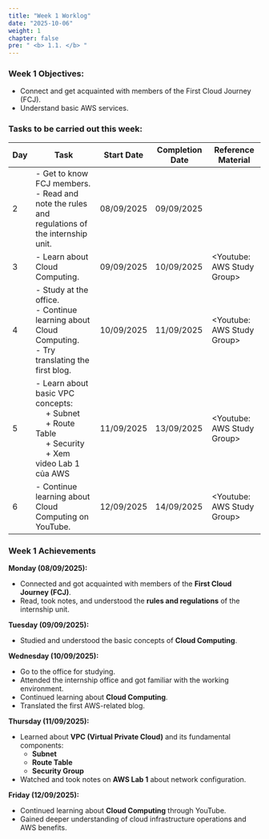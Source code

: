 ```yaml
---
title: "Week 1 Worklog"
date: "2025-10-06"
weight: 1
chapter: false
pre: " <b> 1.1. </b> "
---
```


### Week 1 Objectives:

* Connect and get acquainted with members of the First Cloud Journey (FCJ).
* Understand basic AWS services.

### Tasks to be carried out this week:
| Day | Task                                                                                                                                      | Start Date | Completion Date | Reference Material          |
| --- |-------------------------------------------------------------------------------------------------------------------------------------------|------------|-----------------|-----------------------------|
| 2   | - Get to know FCJ members. <br> - Read and note the rules and regulations of the internship unit.                                         | 08/09/2025 | 09/09/2025      |
| 3   | - Learn about Cloud Computing.                                                                                                            | 09/09/2025 | 10/09/2025      | <Youtube: AWS Study Group>  |
| 4   | - Study at the office. <br> - Continue learning about Cloud Computing. <br> - Try translating the first blog.                             | 10/09/2025 | 11/09/2025      | <Youtube: AWS Study Group>  |
| 5   | - Learn about basic VPC concepts: <br>&emsp; + Subnet <br>&emsp; + Route Table <br>&emsp; + Security <br>&emsp; + Xem video Lab 1 của AWS | 11/09/2025 | 13/09/2025      | <Youtube: AWS Study Group>  |
| 6   | - Continue learning about Cloud Computing on YouTube.                                                                                     | 12/09/2025 | 14/09/2025      | <Youtube: AWS Study Group>  |

### Week 1 Achievements

**Monday (08/09/2025):**
- Connected and got acquainted with members of the **First Cloud Journey (FCJ)**.
- Read, took notes, and understood the **rules and regulations** of the internship unit.

**Tuesday (09/09/2025):**
- Studied and understood the basic concepts of **Cloud Computing**.

**Wednesday (10/09/2025):**
- Go to the office for studying.
- Attended the internship office and got familiar with the working environment.
- Continued learning about **Cloud Computing**.
- Translated the first AWS-related blog.

**Thursday (11/09/2025):**
- Learned about **VPC (Virtual Private Cloud)** and its fundamental components:
    - **Subnet**
    - **Route Table**
    - **Security Group**
- Watched and took notes on **AWS Lab 1** about network configuration.

**Friday (12/09/2025):**
- Continued learning about **Cloud Computing** through YouTube.
- Gained deeper understanding of cloud infrastructure operations and AWS benefits.



